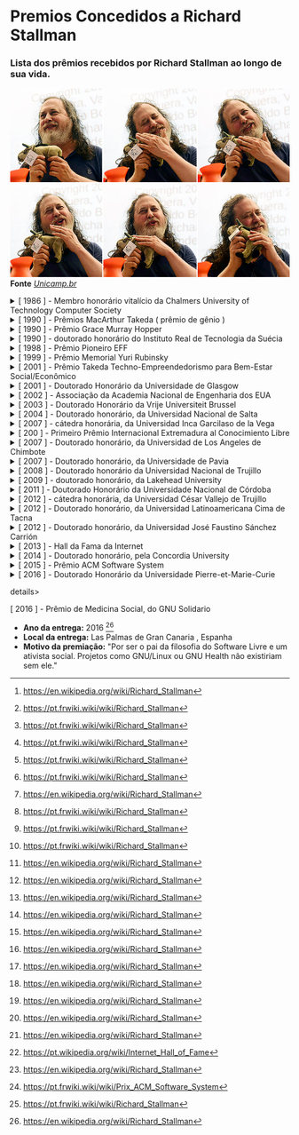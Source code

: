 # Premios Concedidos a Richard Stallman

### Lista dos prêmios recebidos por Richard Stallman ao longo de sua vida.


![comunidades GNU faces-gnu](https://github.com/ThomazSIUFLA/personalidades-sl/blob/main/stallman/img_comunidades_GNU_faces-gnu_20170602.jpg?raw=true)
**Fonte** *[Unicamp.br](https://www.unicamp.br/unicamp/noticias/2017/06/02/richard-stallman-lota-auditorio-no-cb-para-falar-sobre-software-livre)*

<details> 
    <summary markdown="span">
        [ 1986 ] - Membro honorário vitalício da Chalmers University of Technology Computer Society
    </summary>

- **Ano da entrega:** 1986 [^4]
- **Local da entrega:** Chalmers University of Technology, Gotemburgo - Suécia
- **Motivo da premiação:** "Reconhecimento após palesta"

</details>

<details> 
    <summary markdown="span">
        [ 1990 ] - Prêmios MacArthur Takeda ( prêmio de gênio )
    </summary>

- **Ano da entrega:** 1990 [^1]
- **Local da entrega:** Fundação MacArthur
- **Motivo da premiação:** "Anualmente 20 a 30 americanos são reconhecidos por serem inteligentes, criativos, motivados e realizando um trabalho importante"

</details>

<details>
    <summary markdown="span">
        [ 1990 ] - Prêmio Grace Murray Hopper
    </summary>

- **Ano da entrega:** 1990 [^1]
- **Local da entrega:** Cidade de Nova Yorque
- **Motivo da premiação:** "Por seu trabalho inovador no desenvolvimento do editor extensível Emacs"

</details>

<details>
    <summary markdown="span">
        [ 1990 ] - doutorado honorário do Instituto Real de Tecnologia da Suécia 
    </summary>

- **Ano da entrega:** 1990 [^1]
- **Motivo da premiação:** Por seu trabalho inovador no desenvolvimento do editor extensível Emacs

</details>

<details>
    <summary markdown="span">
        [ 1998 ] - Prêmio Pioneiro EFF
    </summary>

- **Ano da entrega:** 1998 [^1]
- **Local da entrega:** Washington, Estados Unidos
- **Motivo da premiação:**"É uma distinção anual para pessoas que contribuíram significativamente para a capacitação de indivíduos por meio da TI"

</details>

<details>
    <summary markdown="span">
        [ 1999 ] - Prêmio Memorial Yuri Rubinsky
    </summary>

- **Ano da entrega:** 1999 [^1]
- **Local da entrega:** The Web Conference
- **Motivo da premiação:** De acordo com a fundação, é dado "a um indivíduo que contribuiu, através de uma vida inteira de esforços, para cuidar e alimentar a infraestrutura global de informação"

</details>

<details>
    <summary markdown="span">
        [ 2001 ] - Prêmio Takeda Techno-Empreendedorismo para Bem-Estar Social/Econômico
    </summary>

- **Ano da entrega:** 2001 [^4]
- **Local da entrega:** Japão 
- **Motivo da premiação:** "Por iniciar o movimento do software livre e liderar o desenvolvimento do sistema operacional GNU"

</details>

<details>
    <summary markdown="span">
        [ 2001 ] - Doutorado Honorário da Universidade de Glasgow
    </summary>

- **Ano da entrega:** 2001 [^1]
- **Local da entrega:** Glasgow, Escócia
- **Motivo da premiação:** "Título conquistado"

</details>

<details>
    <summary markdown="span">
        [ 2002 ] - Associação da Academia Nacional de Engenharia dos EUA 
    </summary>

- **Ano da entrega:** 2002 [^1]
- **Local da entrega:** 2101 Constitution Ave NW, Washington, DC , EUA
- **Motivo da premiação:** "Por iniciar o projeto GNU, que produziu ferramentas de software influentes e não proprietárias, e por fundar o movimento do software livre"

</details>

<details>
    <summary markdown="span">
        [ 2003 ] - Doutorado Honorário da Vrije Universiteit Brussel
    </summary>

- **Ano da entrega:** 2003 [^1]
- **Local da entrega:** Bruxelas, Bélgica
- **Motivo da premiação:** "Título conquistado"

</details>

<details>
    <summary markdown="span">
        [ 2004 ] - Doutorado honorário, da Universidad Nacional de Salta 
    </summary>

- **Ano da entrega:** 2004 [^4]
- **Local da entrega:** Salta Argentina
- **Motivo da premiação:** "Título conquistado"

</details>

<details>
    <summary markdown="span">
        [ 2007 ] - cátedra honorária, da Universidad Inca Garcilaso de la Vega
    </summary>

- **Ano da entrega:** 2007 [^4]
- **Local da entrega:** San Borja, Perú
- **Motivo da premiação:** "Título conquistado"

</details>

<details>
    <summary markdown="span">
        [  200 ] - Primeiro Prêmio Internacional Extremadura al Conocimiento Libre
    </summary>

 - **Ano da entrega:** 2007 [^4]
 - **Local da entrega:** Badajoz, Espanha
- **Motivo da premiação:** "Por ser a figura mais importante no movimento do software livre"

</details>

<details>
    <summary markdown="span">
        [ 2007 ] - Doutorado honorário, da Universidad de Los Angeles de Chimbote 
    </summary>

- **Ano da Entrega:** 2007
- **Local da entrega:** Chimbote, Peru [^4].
- **Motivo da premiação:** "Título conquistado"

</details>

<details>
    <summary markdown="span">
        [ 2007 ] - Doutorado honorário, da Universidade de Pavia
    </summary>

- **Ano da Entrega:** 2007
- **Local da entrega:** Lombardia, Itália [^4].
- **Motivo da premiação:** "Título conquistado"

</details>

<details>
    <summary markdown="span">
        [ 2008 ] - Doutorado honorário da Universidad Nacional de Trujillo
    </summary>

- **Ano da Entrega:** 2008
- **Local da entrega:** Trujillo, Perú [^4].
- **Motivo da premiação:** "Título conquistado"

</details>

<details>
    <summary markdown="span">
        [ 2009 ] - doutorado honorário, da Lakehead University
    </summary>

- **Ano da Entrega:** 2009
- **Local da entrega:** Ontario, Canadá [^4].
- **Motivo da premiação:** "Título conquistado"

</details>

<details>
    <summary markdown="span">
        [ 2011 ] - Doutorado Honorário da Universidade Nacional de Córdoba
    </summary>

- **Ano da Entrega:** 2011
- **Local da entrega:** Córdoba, Argentina [^4].
- **Motivo da premiação:** "Título conquistado"

</details>

<details>
    <summary markdown="span">
        [ 2012 ] - cátedra honorária, da Universidad César Vallejo de Trujillo
    </summary>

- **Ano da Entrega:** 2012
- **Local da entrega:** Trujillo, Perú [^4].
- **Motivo da premiação:** "Título conquistado"

</details>

<details>
    <summary markdown="span">
        [ 2012 ] - Doutorado honorário, da Universidad Latinoamericana Cima de Tacna
    </summary>

- **Ano da Entrega:** 2012
- **Local da entrega:** Tacna, Peru [^4].
- **Motivo da premiação:** "Título conquistado"

</details>

<details>
    <summary markdown="span">
        [ 2012 ] - Doutorado honorário, da Universidad José Faustino Sánchez Carrión 
    </summary>

- **Ano da Entrega:** 2012
- **Local da entrega:** Huacho, Peru [^4].
- **Motivo da premiação:** "Título conquistado"

</details>

<details>
    <summary markdown="span">
        [ 2013 ] - Hall da Fama da Internet
    </summary>

- **Ano da entrega:** 2013 [^2]
- **Local da entrega:** Berlim, Alemanha
- **Motivo da premiação:** Foi homenageado como inovador devido a criação do Projeto GNU, a GPL e suas contribuições filosóficas na fundação do Movimento do Software Livre.

</details>

<details>
    <summary markdown="span">
        [ 2014 ] - Doutorado honorário, pela Concordia University 
    </summary>

- **Ano da Entrega:** 2014
- **Local da entrega:** Montreal, Quebec Canadá [^4].
- **Motivo da premiação:** "Título conquistado"

</details>

<details>
    <summary markdown="span">
        [ 2015 ] - Prêmio ACM Software System
    </summary>

- **Ano da entrega:** 2015 [^3]
- **Motivo da premiação:** "Prêmio concedido a uma instituição ou pessoa ou pessoas selecionadas para o desenvolvimento de software que influenciou no longo prazo, que resultou em contribuições conceituais, contribuições comerciais ou ambos. Stallman o recebeu pelo desenvolvimento do GNU Compiler Collection, abreviado como GCC."

</details>

<details>
    <summary markdown="span">
        [ 2016 ] - Doutorado Honorário da Universidade Pierre-et-Marie-Curie
    </summary>

- **Ano da entrega:** 2016 [^1]
- **Local da entrega:** Quartier Latin, Paris, França
- **Motivo da premiação:** "Título conquistado"

</details>

details>
    <summary markdown="span">
        [ 2016 ] - Prêmio de Medicina Social, do GNU Solidario 
    </summary>

- **Ano da entrega:** 2016 [^4]
- **Local da entrega:** Las Palmas de Gran Canaria , Espanha	
- **Motivo da premiação:** "Por ser o pai da filosofia do Software Livre e um ativista social. Projetos como GNU/Linux ou GNU Health não existiriam sem ele."

</details>

[^1]: https://pt.frwiki.wiki/wiki/Richard_Stallman
[^2]: https://pt.wikipedia.org/wiki/Internet_Hall_of_Fame
[^3]: https://pt.frwiki.wiki/wiki/Prix_ACM_Software_System
[^4]: https://en.wikipedia.org/wiki/Richard_Stallman
